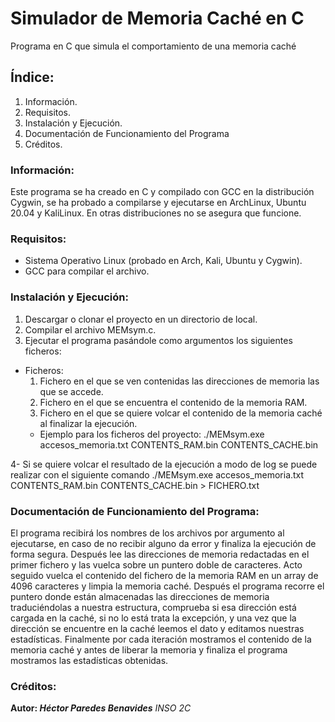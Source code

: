 # Simulador de Memoria Caché en C
Programa en C que simula el comportamiento de una memoria caché

## Índice:
1) Información.
2) Requisitos.
3) Instalación y Ejecución.
4) Documentación de Funcionamiento del Programa
5) Créditos.

### Información:
Este programa se ha creado en C y compilado con GCC en la distribución Cygwin, se ha probado a compilarse y ejecutarse en ArchLinux, Ubuntu 20.04 y KaliLinux. En otras distribuciones no se asegura que funcione.

### Requisitos:
- Sistema Operativo Linux (probado en Arch, Kali, Ubuntu y Cygwin).
- GCC para compilar el archivo.

### Instalación y Ejecución:
1) Descargar o clonar el proyecto en un directorio de local.
2) Compilar el archivo MEMsym.c.
3) Ejecutar el programa pasándole como argumentos los siguientes ficheros:
- Ficheros:
  1) Fichero en el que se ven contenidas las direcciones de memoria las que se accede.
  2) Fichero en el que se encuentra el contenido de la memoria RAM.  
  3) Fichero en el que se quiere volcar el contenido de la memoria caché al finalizar la ejecución.  
  - Ejemplo para los ficheros del proyecto: ./MEMsym.exe accesos_memoria.txt CONTENTS_RAM.bin CONTENTS_CACHE.bin

4- Si se quiere volcar el resultado de la ejecución a modo de log se puede realizar con el siguiente comando ./MEMsym.exe accesos_memoria.txt CONTENTS_RAM.bin CONTENTS_CACHE.bin > FICHERO.txt

### Documentación de Funcionamiento del Programa:
El programa recibirá los nombres de los archivos por argumento al ejecutarse, en caso de no recibir alguno da error y finaliza la ejecución de forma segura. Después lee las direcciones de memoria redactadas en el primer fichero y las vuelca sobre un puntero doble de caracteres. Acto seguido vuelca el contenido del fichero de la memoria RAM en un array de 4096 caracteres y limpia la memoria caché. Después el programa recorre el puntero donde están almacenadas las direcciones de memoria traduciéndolas a nuestra estructura, comprueba si esa dirección está cargada en la caché, si no lo está trata la excepción, y una vez que la dirección se encuentre en la caché leemos el dato y editamos nuestras estadísticas. Finalmente por cada iteración mostramos el contenido de la memoria caché y antes de liberar la memoria y finaliza el programa mostramos las estadísticas obtenidas.

### Créditos:
**Autor: *Héctor Paredes Benavides*** *INSO 2C*
